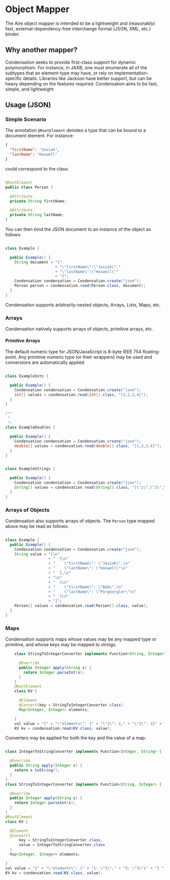 # Object Mapper

The Aire object mapper is intended to be a lightweight and (reasonably) fast,
external-dependency-free interchange format (JSON, XML, etc.) binder.

## Why another mapper?
Condensation seeks to provide first-class support for dynamic polymorphism.  For instance, in JAXB,
one must enumerate all of the subtypes that an element-type may have, or rely on implementation-specific details.
Libraries like Jackson have better support, but can be heavy depending on the features required.  Condensation aims to
be fast, simple, and lightweight


## Usage (JSON)

### Simple Scenario

The annotation `@RootElement` denotes a type that can be bound to a document element. For instance:

```json
{
  "firstName": "Josiah",
  "lastName": "Haswell"
}

```

could correspond to the class:

```java

@RootElement
public class Person {

  @Attribute
  private String firstName;

  @Attribute
  private String lastName;
}
```

You can then bind the JSON document to an instance of the object as follows:

```java

class Example {

  public Example() {
    String document = "{"
                      + "\"firstName\":\"Josiah\","
                      + "\"lastName\":\"Haswell\""
                      + "}";
    Condensation condensation = Condensation.create("json");
    Person person = condensation.read(Person.class, document);
  }
}
```

Condensation supports arbitrarily-nested objects, Arrays, Lists, Maps, etc.

### Arrays

Condensation natively supports arrays of objects, primitive arrays, etc.

#### Primitive Arrays

The default numeric type for JSON/JavaScript is 8-byte IEEE 754 floating-point. Any primitive
numeric type (or their wrappers) may be used and conversions are automatically applied

```java

class ExampleInts {

  public Example() {
    Condensation condensation = Condensation.create("json");
    int[] values = condensation.read(int[].class, "[1,2,3,4]");
  }
}

/**
 *
 */
class ExampleDoubles {

  public Example() {
    Condensation condensation = Condensation.create("json");
    double[] values = condensation.read(double[].class, "[1,2,3,4]");
  }
}


class ExampleStrings {

  public Example() {
    Condensation condensation = Condensation.create("json");
    String[] values = condensation.read(String[].class, "[\"1\",\"2\",\"3\",\"4\"]");
  }
}

```

### Arrays of Objects

Condensation also supports arrays of objects.  The `Person` type mapped above may be read as follows:
```java

class Example {
  public Example() {
    Condensation condensation = Condensation.create("json");
    String value = "[\n"
                   + "  {\n"
                   + "    \"firstName\": \"Josiah\",\n"
                   + "    \"lastName\": \"Haswell\"\n"
                   + "  },\n"
                   + "\n"
                   + "  {\n"
                   + "    \"firstName\": \"Bob\",\n"
                   + "    \"lastName\": \"Porgnorgler\"\n"
                   + "  }\n"
                   + "]";
    Person[] values = condensation.read(Person[].class, value);
  }
}
```

### Maps

Condensation supports maps whose values may be any mapped type or primitive,
and whose keys may be mapped to strings.  

```java
    class StringToIntegerConverter implements Function<String, Integer> {

      @Override
      public Integer apply(String s) {
        return Integer.parseInt(s);
      }
    }
    @RootElement
    class KV {

      @Element
      @Convert(key = StringToIntegerConverter.class)
      Map<Integer, Integer> elements;

    }
    val value = "{" + "\"elements\": {" + "\"1\": 1," + "\"2\": 3}" + "} ";
    KV kv = condensation.read(KV.class, value);
```

Converters may be applied for both the key and the value of a map:

```java

class IntegerToStringConverter implements Function<Integer, String> {

  @Override
  public String apply(Integer s) {
    return s.toString();
  }
}
class StringToIntegerConverter implements Function<String, Integer> {

  @Override
  public Integer apply(String s) {
    return Integer.parseInt(s);
  }
}
@RootElement
class KV {

  @Element
  @Convert(
      key = StringToIntegerConverter.class, 
      value = IntegerToStringConverter.class
  )
  Map<Integer, Integer> elements;

}
val value = "{" + "\"elements\": {" + "1: \"1\"," + "2: \"3\"}" + "} ";
KV kv = condensation.read(KV.class, value);
```


